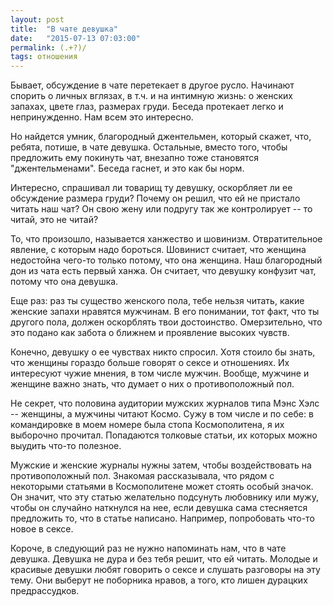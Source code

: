 ```yaml
---
layout: post
title:  "В чате девушка"
date:   "2015-07-13 07:03:00"
permalink: (.+?)/
tags: отношения
---
```


Бывает, обсуждение в чате перетекает в другое русло. Начинают спорить
о личных вглязах, в т.ч. и на интимную жизнь: о женских запахах, цвете
глаз, размерах груди. Беседа протекает легко и непринужденно. Нам всем
это интересно.

Но найдется умник, благородный джентельмен, который скажет, что,
ребята, потише, в чате девушка. Остальные, вместо того, чтобы
предложить ему покинуть чат, внезапно тоже становятся
"джентельменами". Беседа гаснет, и это как бы норм.

Интересно, спрашивал ли товарищ ту девушку, оскорбляет ли ее
обсуждение размера груди? Почему он решил, что ей не пристало читать
наш чат? Он свою жену или подругу так же контролирует -- то читай, это
не читай?

То, что произошло, называется ханжество и шовинизм. Отвратительное
явление, с которым надо бороться. Шовинист считает, что женщина
недостойна чего-то только потому, что она женщина. Наш благородный дон
из чата есть первый ханжа. Он считает, что девушку конфузит чат,
потому что она девушка.

Еще раз: раз ты существо женского пола, тебе нельзя читать, какие
женские запахи нравятся мужчинам. В его понимании, тот факт, что ты
другого пола, должен оскорблять твои достоинство. Омерзительно, что
это подано как забота о ближнем и проявление высоких чувств.

Конечно, девушку о ее чувствах никто спросил. Хотя стоило бы знать,
что женщины гораздо больше говорят о сексе и отношениях. Их интересуют
чужие мнения, в том числе мужчин. Вообще, мужчине и женщине важно
знать, что думает о них о противоположный пол.

Не секрет, что половина аудитории мужских журналов типа Мэнс Хэлс --
женщины, а мужчины читают Космо. Сужу в том числе и по себе: в
командировке в моем номере была стопа Космополитена, я их выборочно
прочитал. Попадаются толковые статьи, их которых можно выудить что-то
полезное.

Мужские и женские журналы нужны затем, чтобы воздействовать на
противоположный пол. Знакомая рассказывала, что рядом с некоторыми
статьями в Космополитене может стоять особый значок. Он значит, что
эту статью желательно подсунуть любовнику или мужу, чтобы он случайно
наткнулся на нее, если девушка сама стесняется предложить то, что в
статье написано. Например, попробовать что-то новое в сексе.

Короче, в следующий раз не нужно напоминать нам, что в чате
девушка. Девушка не дура и без тебя решит, что ей читать. Молодые и
красивые девушки любят говорить о сексе и слушать разговоры на эту
тему. Они выберут не поборника нравов, а того, кто лишен дурацких
предрассудков.
